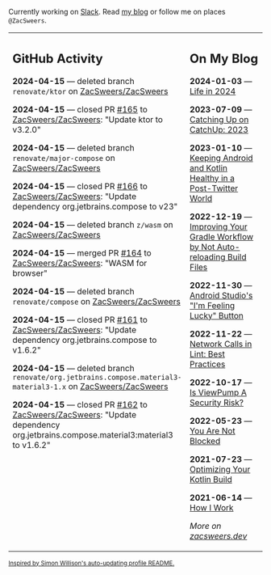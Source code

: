 Currently working on [Slack](https://slack.com/). Read [my blog](https://zacsweers.dev/) or follow me on places `@ZacSweers`.

<table><tr><td valign="top" width="60%">

## GitHub Activity
<!-- githubActivity starts -->
**2024-04-15** — deleted branch `renovate/ktor` on [ZacSweers/ZacSweers](https://github.com/ZacSweers/ZacSweers)

**2024-04-15** — closed PR [#165](https://github.com/ZacSweers/ZacSweers/pull/165) to [ZacSweers/ZacSweers](https://github.com/ZacSweers/ZacSweers): "Update ktor to v3.2.0"

**2024-04-15** — deleted branch `renovate/major-compose` on [ZacSweers/ZacSweers](https://github.com/ZacSweers/ZacSweers)

**2024-04-15** — closed PR [#166](https://github.com/ZacSweers/ZacSweers/pull/166) to [ZacSweers/ZacSweers](https://github.com/ZacSweers/ZacSweers): "Update dependency org.jetbrains.compose to v23"

**2024-04-15** — deleted branch `z/wasm` on [ZacSweers/ZacSweers](https://github.com/ZacSweers/ZacSweers)

**2024-04-15** — merged PR [#164](https://github.com/ZacSweers/ZacSweers/pull/164) to [ZacSweers/ZacSweers](https://github.com/ZacSweers/ZacSweers): "WASM for browser"

**2024-04-15** — deleted branch `renovate/compose` on [ZacSweers/ZacSweers](https://github.com/ZacSweers/ZacSweers)

**2024-04-15** — closed PR [#161](https://github.com/ZacSweers/ZacSweers/pull/161) to [ZacSweers/ZacSweers](https://github.com/ZacSweers/ZacSweers): "Update dependency org.jetbrains.compose to v1.6.2"

**2024-04-15** — deleted branch `renovate/org.jetbrains.compose.material3-material3-1.x` on [ZacSweers/ZacSweers](https://github.com/ZacSweers/ZacSweers)

**2024-04-15** — closed PR [#162](https://github.com/ZacSweers/ZacSweers/pull/162) to [ZacSweers/ZacSweers](https://github.com/ZacSweers/ZacSweers): "Update dependency org.jetbrains.compose.material3:material3 to v1.6.2"
<!-- githubActivity ends -->
</td><td valign="top" width="40%">

## On My Blog
<!-- blog starts -->
**2024-01-03** — [Life in 2024](https://www.zacsweers.dev/life-in-2024/)

**2023-07-09** — [Catching Up on CatchUp: 2023](https://www.zacsweers.dev/catching-up-on-catchup-2023/)

**2023-01-10** — [Keeping Android and Kotlin Healthy in a Post-Twitter World](https://www.zacsweers.dev/keeping-android-healthy/)

**2022-12-19** — [Improving Your Gradle Workflow by Not Auto-reloading Build Files](https://www.zacsweers.dev/improving-your-workflow-by-not-auto-reloading-build-files/)

**2022-11-30** — [Android Studio's "I'm Feeling Lucky" Button](https://www.zacsweers.dev/android-studios-im-feeling-lucky-button/)

**2022-11-22** — [Network Calls in Lint: Best Practices](https://www.zacsweers.dev/network-calls-in-lint-best-practices/)

**2022-10-17** — [Is ViewPump A Security Risk?](https://www.zacsweers.dev/is-viewpump-a-security-risk/)

**2022-05-23** — [You Are Not Blocked](https://www.zacsweers.dev/you-are-not-blocked/)

**2021-07-23** — [Optimizing Your Kotlin Build](https://www.zacsweers.dev/optimizing-your-kotlin-build/)

**2021-06-14** — [How I Work](https://www.zacsweers.dev/how-i-work/)
<!-- blog ends -->
_More on [zacsweers.dev](https://zacsweers.dev/)_
</td></tr></table>

<sub><a href="https://simonwillison.net/2020/Jul/10/self-updating-profile-readme/">Inspired by Simon Willison's auto-updating profile README.</a></sub>